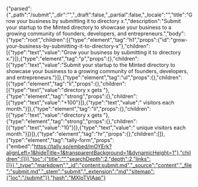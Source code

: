 {"parsed":{"_path":"/submit","_dir":"","_draft":false,"_partial":false,"_locale":"","title":"Grow your business by submitting it to directory x.","description":"Submit your startup to the Minted directory to showcase your business to a growing community of founders, developers, and entrepreneurs.","body":{"type":"root","children":[{"type":"element","tag":"h1","props":{"id":"grow-your-business-by-submitting-it-to-directory-x"},"children":[{"type":"text","value":"Grow your business by submitting it to directory x."}]},{"type":"element","tag":"p","props":{},"children":[{"type":"text","value":"Submit your startup to the Minted directory to showcase your business to a growing community of founders, developers, and entrepreneurs."}]},{"type":"element","tag":"ul","props":{},"children":[{"type":"element","tag":"li","props":{},"children":[{"type":"text","value":"directory x gets "},{"type":"element","tag":"strong","props":{},"children":[{"type":"text","value":"+100"}]},{"type":"text","value":" visitors each month."}]},{"type":"element","tag":"li","props":{},"children":[{"type":"text","value":"directory x gets "},{"type":"element","tag":"strong","props":{},"children":[{"type":"text","value":"10"}]},{"type":"text","value":" unique visitors each month."}]}]},{"type":"element","tag":"hr","props":{},"children":[]},{"type":"element","tag":"tally-form","props":{"embed":"https://tally.so/embed/mOYErk?alignLeft=1&hideTitle=1&transparentBackground=1&dynamicHeight=1"},"children":[]}],"toc":{"title":"","searchDepth":2,"depth":2,"links":[]}},"_type":"markdown","_id":"content:submit.md","_source":"content","_file":"submit.md","_stem":"submit","_extension":"md","sitemap":{"loc":"/submit"}},"hash":"MXloTVIAap"}